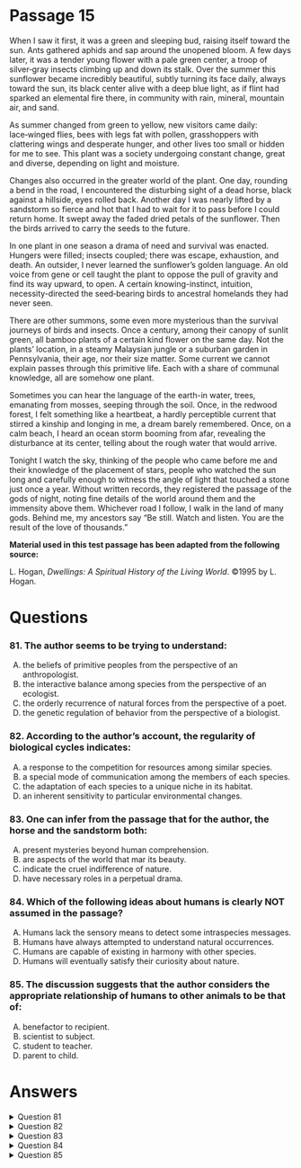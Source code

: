 # Passage 15
When I saw it first, it was a green and sleeping bud, raising itself toward the sun. Ants gathered aphids and sap around the unopened bloom. A few days later, it was a tender young flower with a pale green center, a troop of silver‑gray insects climbing up and down its stalk. Over the summer this sunflower became incredibly beautiful, subtly turning its face daily, always toward the sun, its black center alive with a deep blue light, as if flint had sparked an elemental fire there, in community with rain, mineral, mountain air, and sand.

As summer changed from green to yellow, new visitors came daily: lace‑winged flies, bees with legs fat with pollen, grasshoppers with clattering wings and desperate hunger, and other lives too small or hidden for me to see. This plant was a society undergoing constant change, great and diverse, depending on light and moisture.

Changes also occurred in the greater world of the plant. One day, rounding a bend in the road, I encountered the disturbing sight of a dead horse, black against a hillside, eyes rolled back. Another day I was nearly lifted by a sandstorm so fierce and hot that I had to wait for it to pass before I could return home. It swept away the faded dried petals of the sunflower. Then the birds arrived to carry the seeds to the future.

In one plant in one season a drama of need and survival was enacted. Hungers were filled; insects coupled; there was escape, exhaustion, and death. An outsider, I never learned the sunflower’s golden language. An old voice from gene or cell taught the plant to oppose the pull of gravity and find its way upward, to open. A certain knowing-instinct, intuition, necessity-directed the seed‑bearing birds to ancestral homelands they had never seen.

There are other summons, some even more mysterious than the survival journeys of birds and insects. Once a century, among their canopy of sunlit green, all bamboo plants of a certain kind flower on the same day. Not the plants’ location, in a steamy Malaysian jungle or a suburban garden in Pennsylvania, their age, nor their size matter. Some current we cannot explain passes through this primitive life. Each with a share of communal knowledge, all are somehow one plant.

Sometimes you can hear the language of the earth-in water, trees, emanating from mosses, seeping through the soil. Once, in the redwood forest, I felt something like a heartbeat, a hardly perceptible current that stirred a kinship and longing in me, a dream barely remembered. Once, on a calm beach, I heard an ocean storm booming from afar, revealing the disturbance at its center, telling about the rough water that would arrive.

Tonight I watch the sky, thinking of the people who came before me and their knowledge of the placement of stars, people who watched the sun long and carefully enough to witness the angle of light that touched a stone just once a year. Without written records, they registered the passage of the gods of night, noting fine details of the world around them and the immensity above them. Whichever road I follow, I walk in the land of many gods. Behind me, my ancestors say “Be still. Watch and listen. You are the result of the love of thousands.”

**Material used in this test passage has been adapted from the following source:**

L. Hogan, *Dwellings: A Spiritual History of the Living World*. ©1995 by L. Hogan.

# Questions
### 81. The author seems to be trying to understand:
<ol type="A">
  <li>the beliefs of primitive peoples from the perspective of an anthropologist.</li>
  <li>the interactive balance among species from the perspective of an ecologist.</li>
  <li>the orderly recurrence of natural forces from the perspective of a poet.</li>
  <li>the genetic regulation of behavior from the perspective of a biologist.</li>
</ol>

### 82. According to the author’s account, the regularity of biological cycles indicates:
<ol type="A">
  <li>a response to the competition for resources among similar species.</li>
  <li>a special mode of communication among the members of each species.</li>
  <li>the adaptation of each species to a unique niche in its habitat.</li>
  <li>an inherent sensitivity to particular environmental changes.</li>
</ol>

### 83. One can infer from the passage that for the author, the horse and the sandstorm both:
<ol type="A">
  <li>present mysteries beyond human comprehension.</li>
  <li>are aspects of the world that mar its beauty.</li>
  <li>indicate the cruel indifference of nature.</li>
  <li>have necessary roles in a perpetual drama.</li>
</ol>

### 84. Which of the following ideas about humans is clearly NOT assumed in the passage?
<ol type="A">
  <li>Humans lack the sensory means to detect some intraspecies messages.</li>
  <li>Humans have always attempted to understand natural occurrences.</li>
  <li>Humans are capable of existing in harmony with other species.</li>
  <li>Humans will eventually satisfy their curiosity about nature.</li>
</ol>

### 85. The discussion suggests that the author considers the appropriate relationship of humans to other animals to be that of:
<ol type="A">
  <li>benefactor to recipient.</li>
  <li>scientist to subject.</li>
  <li>student to teacher.</li>
  <li>parent to child.</li>
</ol>

# Answers
<details>
  <summary>Question 81</summary>
  <b>Solution</b>: The correct answer is <b>C</b>.

  <ol type="A">
    <li>The beliefs of ancestors, although not necessarily primitive peoples (since the identity of the ancestors is not specified), are invoked only in the final paragraph, and poetically, in the form of deeply personal identification with them and their observations, rather than from the more analytical perspective of an anthropologist examining the beliefs of primitive peoples: “Tonight I watch the sky, thinking of the people who came before me and their knowledge of the placement of stars, people who watched the sun. . . . Whichever road I follow, I walk in the land of many gods. Behind me my ancestors say, ‘Be still. Watch and listen. You are the result of the love of thousands.’”</li>
    <li>Despite the author’s “ecological imagination” and appreciation for the interrelationships within the natural world, the descriptions lack the scientific terminology and precise observations of an ecologist. See <i>rationale C</i>.</li>
    <li>The poetic qualities of the passage occur in the emphasis on vivid physical descriptions and imagery that appeal to the senses or the emotions rather than reflect scientific accuracy: “. . . this sunflower became incredibly beautiful, subtly turning its face daily, always toward the light, its black center alive with a deep blue light, as if flint had sparked an elemental fire there . . . ;” “. . . bees with legs fat with pollen, grasshoppers with clattering wings and desperate hunger . . . ;” “. . . I never learned the sunflower’s golden language. . . .” The author observes both changes and orderly occurrences, one example being the bamboo that flowers once a century on the same day no matter where they are located.</li>
    <li>While genetic regulation of behavior is suggested by the example of the bamboo as well as by the sunflower—“An old voice from a gene or cell taught the plant to oppose the pull of gravity,” the lack of the technical language of a professional biologist in favor of more poetic and evocative descriptions reflects a poet’s sensibility. See <i>rationale C</i>.</li>
  </ol>
</details>

<details>
  <summary>Question 82</summary>
  <b>Solution</b>: The correct answer is <b>B</b>.

  <ol type="A">
    <li>The author emphasizes the symbiotic nature of relationships within nature, for example, birds arriving “to carry the seeds to the future,” and makes no reference to competition.</li>
    <li>One example in the passage where cyclical regularity occurs is with the bamboo that blooms once a century—all plants, no matter their location, bloom on the same day by some special hidden mode of communication. The author observes: “Some current we cannot explain passes through this primitive life. Each with a share of communal knowledge, all are somehow one plant.”</li>
    <li>The author does not discuss how each species has established an ecological niche, emphasizing instead direct observations of patterns in nature, especially the interrelationships between species, which views the sunflower as a society undergoing change by hosting different insect populations at different times of the year and within species such as the bamboo.</li>
    <li>The author does not discuss particular environmental changes so much as the response of different species to regular seasonal and cyclical changes such as how the unopened sunflower attracts aphids and ants and later in the summer attracts bees and grasshoppers, and even longer cycle changes such as the blooming of the bamboo once a century.</li>
  </ol>
</details>

<details>
  <summary>Question 83</summary>
  <b>Solution</b>: The correct answer is <b>D</b>.

  <ol type="A">
    <li>The author does not find these events as mysteries beyond human comprehension but, rather, comprehends them as part of a necessary larger pattern, especially the sandstorm. See <i>rationale D</i>.</li>
    <li>While the author found the dead horse “disturbing,” the author nowhere indicates that this marred the beauty of the world, instead seeing these events as being a natural part of this world. See <i>rationale D</i>.</li>
    <li>The author does not impose judgments on nature such as “cruel indifference,” but seems to take these events in stride as necessary to the larger pattern and changes that are part of the life of this world. See <i>rationale D</i>.</li>
    <li>Prior to describing the sandstorm and the dead horse, the author observes: “Changes also occurred in the greater world of the plant.” The sandstorm particularly had an impact, drying out and blowing away the petals before another change came: “Then birds arrived to carry the seeds to the future.” The author in non-judgmental fashion simply observes these changes as necessary, especially birds carrying the seeds away, with the implication being that this is a means by which new flowers are planted.</li>
  </ol>
</details>

<details>
  <summary>Question 84</summary>
  <b>Solution</b>: The correct answer is <b>D</b>.

  <ol type="A">
    <li>The author strongly suggests that humans possess these sensory means through direct observation, especially in the passage about the bamboo blooming once a century.</li>
    <li>This idea is assumed in the last paragraph and throughout the passage, which emphasizes the author’s own efforts to attempt to understand nature’s occurrences. See <i>rationale D</i>.</li>
    <li>The entire passage is about the author finding harmony with nature. By discussing how the author’s ancestors were keenly observant and in tune with the natural world, the final paragraph reinforces this theme of living in harmony with the natural world.</li>
    <li>Nowhere does the passage suggest humans will satisfy their curiosity about nature. The tone of the passage reflects the author’s sense of wonder at the variety and tumult of life in its changing and recurring patterns, especially the more aware a person becomes. This is reflected in the following: “Sometimes you can hear the language of the earth. . . . Once, in the redwood forest, I felt something like a heartbeat, a hardly perceptible current that stirred kinship and longing in me. . . .” The final paragraph, especially, touches on the notion that human wonder and curiosity before the natural world will never cease, but is passed on though the ages: “Without written records, they registered the passage of the gods of night, noting the fine details of the world around them and the immensity above them.” The author shares this sense of wonder with ancestors: “Behind me, my ancestors say, ‘Be still. Watch and listen. You are the result of the love of thousands.’”</li>
  </ol>
</details>

<details>
  <summary>Question 85</summary>
  <b>Solution</b>: The correct answer is <b>C</b>.

  <ol type="A">
    <li>This relationship is not present in the passage, because the author does not articulate how animals benefit from their mutual relationship, or what benefit the animals are receiving. See <i>rationale C</i>.</li>
    <li>While the author is studying nature and receiving knowledge in the manner of a scientist, the author, unlike the scientist, is the passive recipient of this knowledge and nature the active agent, passing knowledge on to the author. On the other hand, the scientist is the active seeker of knowledge, often acting upon nature (by means of methods such as dissection or the scientific method of experimentation). Nature is the passive subject, the object of the scientist’s inquiries. See <i>rationale C</i>.</li>
    <li>The major emphasis in the passage, especially in the tone and attitude, is the author observing and learning from nature, culminating in the final paragraph with the author participating in the collective knowledge and wisdom of previous generations: “Tonight I watch the sky, thinking of the people who came before me and their knowledge of the placement of stars. . . . Whichever road I follow, I walk in the land of many gods. Behind me my ancestors say, ‘Be still. Watch and listen. . . .’”</li>
    <li>The parent to child relationship makes the author the teacher and nature the learner that needs to be disciplined and taught in the ways of the world. The strong implication in the passage is that the author has nothing to teach and everything to learn in the author’s relationship to nature. See <i>rationale C</i>.</li>
  </ol>
</details>
